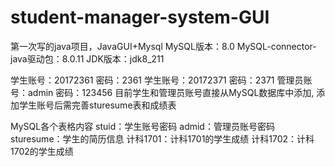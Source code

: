# student-manager-system-GUI
第一次写的java项目，JavaGUI+Mysql
MySQL版本：8.0 MySQL-connector-java驱动包：8.0.11
JDK版本：jdk8_211

学生账号：20172361 
密码：2361
学生账号：20172371
密码：2371
管理员账号：admin
密码：123456
目前学生和管理员账号直接从MySQL数据库中添加,
添加学生账号后需完善sturesume表和成绩表

MySQL各个表格内容
stuid：学生账号密码
admid：管理员账号密码
sturesume：学生的简历信息
计科1701：计科1701的学生成绩
计科1702：计科1702的学生成绩

